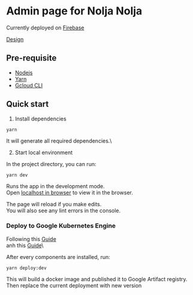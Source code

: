 # Admin page for Nolja Nolja

Currently deployed on [Firebase](https://noljanolja2023.firebaseapp.com/)

[Design](https://www.figma.com/file/cN1ZY1Q4TT6NF1fCFkCiDo/NOLJA-NOLJA-APP-Green)

## Pre-requisite

- [Nodejs](https://nodejs.org/en/)
- [Yarn](https://yarnpkg.com/getting-started/install)
- [Gcloud CLI](https://cloud.google.com/sdk/docs/install)

## Quick start

1. Install dependencies

```
yarn
```

It will generate all required dependencies.\

2. Start local environment

In the project directory, you can run:

```
yarn dev
```

Runs the app in the development mode.\
Open [localhost in browser](http://localhost:3000) to view it in the browser.

The page will reload if you make edits.\
You will also see any lint errors in the console.

### Deploy to Google Kubernetes Engine

Following this [Guide](https://cloud.google.com/kubernetes-engine/docs/tutorials/hello-app) \
anh this [Guide](https://jsramblings.com/dockerizing-a-react-app/)\

After every components are installed, run:

```
yarn deploy:dev
```

This will build a docker image and published it to Google Artifact registry. 
Then replace the current deployment with new version